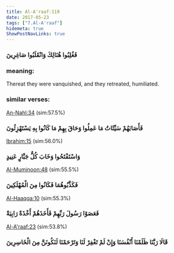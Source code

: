 ```yaml
---
title: Al-A'raaf:119
date: 2017-05-23
tags: ["7.Al-A'raaf"]
hidemeta: true 
ShowPostNavLinks: true 
---
```

### فَغُلِبُوا هُنَالِكَ وَانْقَلَبُوا صَاغِرِينَ
### meaning: 
Thereat they were vanquished, and they retreated, humiliated.
### similar verses: 

[An-Nahl:34](/16/34) (sim:57.5%)

### فَأَصَابَهُمْ سَيِّئَاتُ مَا عَمِلُوا وَحَاقَ بِهِمْ مَا كَانُوا بِهِ يَسْتَهْزِئُونَ

[Ibrahim:15](/14/15) (sim:56.0%)

### وَاسْتَفْتَحُوا وَخَابَ كُلُّ جَبَّارٍ عَنِيدٍ

[Al-Muminoon:48](/23/48) (sim:55.5%)

### فَكَذَّبُوهُمَا فَكَانُوا مِنَ الْمُهْلَكِينَ

[Al-Haaqqa:10](/69/10) (sim:55.3%)

### فَعَصَوْا رَسُولَ رَبِّهِمْ فَأَخَذَهُمْ أَخْذَةً رَابِيَةً

[Al-A'raaf:23](/7/23) (sim:53.8%)

### قَالَا رَبَّنَا ظَلَمْنَا أَنْفُسَنَا وَإِنْ لَمْ تَغْفِرْ لَنَا وَتَرْحَمْنَا لَنَكُونَنَّ مِنَ الْخَاسِرِينَ
